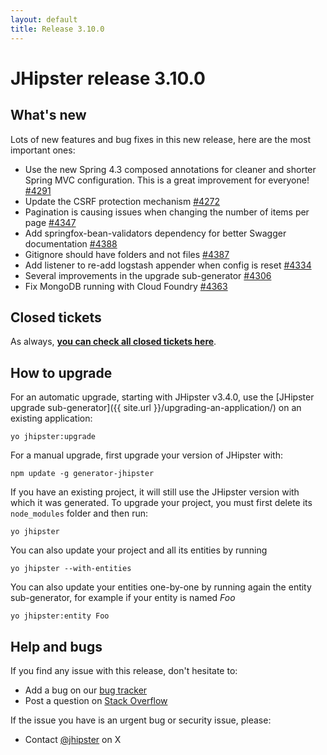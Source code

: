 ```yaml
---
layout: default
title: Release 3.10.0
---
```


JHipster release 3.10.0
==================

What's new
----------

Lots of new features and bug fixes in this new release, here are the most important ones:

- Use the new Spring 4.3 composed annotations for cleaner and shorter Spring MVC configuration. This is a great improvement for everyone!  [#4291](https://github.com/jhipster/generator-jhipster/pull/4291)
- Update the CSRF protection mechanism [#4272](https://github.com/jhipster/generator-jhipster/issues/4272)
- Pagination is causing issues when changing the number of items per page [#4347](https://github.com/jhipster/generator-jhipster/issues/4347)
- Add springfox-bean-validators dependency for better Swagger documentation [#4388](https://github.com/jhipster/generator-jhipster/pull/4388)
- Gitignore should have folders and not files [#4387](https://github.com/jhipster/generator-jhipster/issues/4387)
- Add listener to re-add logstash appender when config is reset [#4334](https://github.com/jhipster/generator-jhipster/pull/4334)
- Several improvements in the upgrade sub-generator [#4306](https://github.com/jhipster/generator-jhipster/pull/4306)
- Fix MongoDB running with Cloud Foundry [#4363](https://github.com/jhipster/generator-jhipster/issues/4363)

Closed tickets
------------
As always, __[you can check all closed tickets here](https://github.com/jhipster/generator-jhipster/issues?q=milestone%3A3.10.0+is%3Aclosed)__.

How to upgrade
------------

For an automatic upgrade, starting with JHipster v3.4.0, use the [JHipster upgrade sub-generator]({{ site.url }}/upgrading-an-application/) on an existing application:

```
yo jhipster:upgrade
```

For a manual upgrade, first upgrade your version of JHipster with:

```
npm update -g generator-jhipster
```

If you have an existing project, it will still use the JHipster version with which it was generated.
To upgrade your project, you must first delete its `node_modules` folder and then run:

```
yo jhipster
```

You can also update your project and all its entities by running

```
yo jhipster --with-entities
```

You can also update your entities one-by-one by running again the entity sub-generator, for example if your entity is named _Foo_

```
yo jhipster:entity Foo
```

Help and bugs
--------------

If you find any issue with this release, don't hesitate to:

- Add a bug on our [bug tracker](https://github.com/jhipster/generator-jhipster/issues?state=open)
- Post a question on [Stack Overflow](http://stackoverflow.com/tags/jhipster/info)

If the issue you have is an urgent bug or security issue, please:

- Contact [@jhipster](https://twitter.com/jhipster) on X
